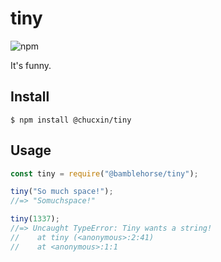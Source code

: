 # tiny

![npm](https://img.shields.io/npm/v/@chucxin/tiny.svg?style=flat-square)

It's funny.

## Install
```
$ npm install @chucxin/tiny
```

## Usage

```js
const tiny = require("@bamblehorse/tiny");

tiny("So much space!");
//=> "Somuchspace!"

tiny(1337);
//=> Uncaught TypeError: Tiny wants a string!
//    at tiny (<anonymous>:2:41)
//    at <anonymous>:1:1
```



